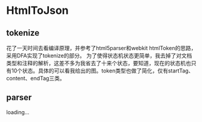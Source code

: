 # HtmlToJson
## tokenize
花了一天时间去看编译原理，并参考了html5parser和webkit htmlToken的思路，采用DFA实现了tokenize的部分。
为了使得状态机状态更简单，我去掉了对文档类型和注释的解析，这差不多为我省去了十来个状态，要知道，现在的状态机也只有10个状态。具体的可以看我给出的图。token类型也做了简化，仅有startTag、content、endTag三类。
## parser
loading...
